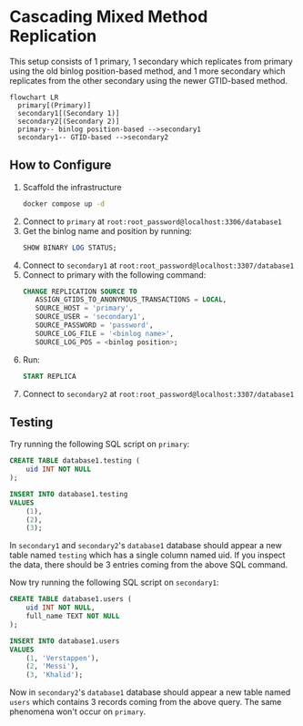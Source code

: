 # Cascading Mixed Method Replication

This setup consists of 1 primary, 1 secondary which replicates from primary using the old
binlog position-based method, and 1 more secondary which replicates from the other secondary
using the newer GTID-based method.

```mermaid
flowchart LR
  primary[(Primary)]
  secondary1[(Secondary 1)]
  secondary2[(Secondary 2)]
  primary-- binlog position-based -->secondary1
  secondary1-- GTID-based -->secondary2
```

## How to Configure

1. Scaffold the infrastructure
   ```bash
   docker compose up -d
   ```
2. Connect to `primary` at `root:root_password@localhost:3306/database1`
3. Get the binlog name and position by running:
   ```sql
   SHOW BINARY LOG STATUS;
   ```
4. Connect to `secondary1` at `root:root_password@localhost:3307/database1`
5. Connect to primary with the following command:
   ```sql
   CHANGE REPLICATION SOURCE TO
      ASSIGN_GTIDS_TO_ANONYMOUS_TRANSACTIONS = LOCAL,
      SOURCE_HOST = 'primary',
      SOURCE_USER = 'secondary1',
      SOURCE_PASSWORD = 'password',
      SOURCE_LOG_FILE = '<binlog name>',
      SOURCE_LOG_POS = <binlog position>;
   ```
6. Run:
   ```sql
   START REPLICA
   ```
7. Connect to `secondary2` at `root:root_password@localhost:3307/database1`

## Testing

Try running the following SQL script on `primary`:

```sql
CREATE TABLE database1.testing (
	uid INT NOT NULL
);

INSERT INTO database1.testing
VALUES
	(1),
	(2),
	(3);
```

In `secondary1` and `secondary2`'s `database1` database should appear a new table named `testing`
which has a single column named uid. If you inspect the data, there should be 3 entries
coming from the above SQL command.

Now try running the following SQL script on `secondary1`:

```sql
CREATE TABLE database1.users (
	uid INT NOT NULL,
	full_name TEXT NOT NULL
);

INSERT INTO database1.users
VALUES
	(1, 'Verstappen'),
	(2, 'Messi'),
	(3, 'Khalid');
```

Now in `secondary2`'s `database1` database should appear a new table named `users`
which contains 3 records coming from the above query. The same phenomena won't
occur on `primary`.
